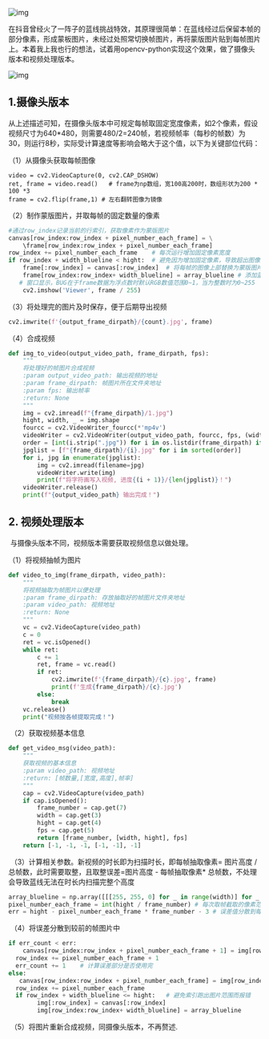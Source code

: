  ![img](https://i0.hdslb.com/bfs/article/1044bd4f7325c4d05c3641a0f210608719163226.jpg)

   在抖音曾经火了一阵子的蓝线挑战特效，其原理很简单：在蓝线经过后保留本帧的部分像素，形成蒙板图片，未经过处照常切换帧图片，再将蒙版图片贴到每帧图片上。本着我上我也行的想法，试着用opencv-python实现这个效果，做了摄像头版本和视频处理版本。 

![img](https://i0.hdslb.com/bfs/article/24e7330a8a6c87c4fe2cd1b6f3570adf6040bdda.png@942w_966h_progressive.webp)

## 1.摄像头版本       

从上述描述可知，在摄像头版本中可规定每帧取固定宽度像素，如2个像素，假设视频尺寸为640*480，则需要480/2=240帧，若视频帧率（每秒的帧数）为30，则运行8秒，实际受计算速度等影响会略大于这个值，以下为关键部位代码：

（1）从摄像头获取每帧图像 

```
video = cv2.VideoCapture(0, cv2.CAP_DSHOW)
ret, frame = video.read()	# frame为np数组，宽100高200时，数组形状为200 * 100 *3
frame = cv2.flip(frame,1) # 左右翻转图像为镜像 
```

（2）制作蒙版图片，并取每帧的固定数量的像素 

```Python
#通过row_index记录当前的行索引，获取像素作为蒙版图片
canvas[row_index:row_index + pixel_number_each_frame] = \
	\frame[row_index:row_index + pixel_number_each_frame]
row_index += pixel_number_each_frame	# 每次运行增加固定像素宽度
if row_index + width_blueline < hight:	# 避免因为增加固定像素，导致超出图像的高度
	frame[:row_index] = canvas[:row_index]	# 将每帧的图像上部替换为蒙版图片
	frame[row_index:row_index+ width_blueline] = array_blueline	# 添加蓝线矩阵
   # 窗口显示，BUG在于frame数据为浮点数时默认RGB数值范围0~1，当为整数时为0~255
	cv2.imshow('Viewer', frame / 255)
```

 （3）将处理完的图片及时保存，便于后期导出视频

```python
cv2.imwrite(f'{output_frame_dirpath}/{count}.jpg', frame)
```

（4）合成视频

```python
def img_to_video(output_video_path, frame_dirpath, fps):
    """
    将处理好的帧图片合成视频
    :param output_video_path: 输出视频的地址
    :param frame_dirpath: 帧图片所在文件夹地址
    :param fps: 输出帧率
    :return: None
    """
    img = cv2.imread(f"{frame_dirpath}/1.jpg")
    hight, width, _ = img.shape
    fourcc = cv2.VideoWriter_fourcc(*'mp4v')
    videoWriter = cv2.VideoWriter(output_video_path, fourcc, fps, (width, hight))
    order = [int(i.strip(".jpg")) for i in os.listdir(frame_dirpath) if 						i.endswith(".jpg")]
    jpglist = [f"{frame_dirpath}/{i}.jpg" for i in sorted(order)]
    for i, jpg in enumerate(jpglist):
        img = cv2.imread(filename=jpg)
        videoWriter.write(img)
        print(f"将字符画写入视频, 进度{(i + 1)}/{len(jpglist)}！")
    videoWriter.release()
    print(f"{output_video_path} 输出完成！")
```

## **2. 视频处理版本**

​    与摄像头版本不同，视频版本需要获取视频信息以做处理。

（1）将视频抽帧为图片

```python
def video_to_img(frame_dirpath, video_path):
    """
    将视频抽取为帧图片以便处理
    :param frame_dirpath: 存放抽取好的帧图片文件夹地址
    :param video_path: 视频地址
    :return: None
    """
    vc = cv2.VideoCapture(video_path)
    c = 0
    ret = vc.isOpened()
    while ret:
        c += 1
        ret, frame = vc.read()
        if ret:
            cv2.imwrite(f'{frame_dirpath}/{c}.jpg', frame)
            print(f'生成{frame_dirpath}/{c}.jpg')
        else:
            break
    vc.release()
    print("视频按各帧提取完成！")
```

​    （2）获取视频基本信息

```python
def get_video_msg(video_path):
    """
    获取视频的基本信息
    :param video_path: 视频地址
    :return: [帧数量,[宽度,高度],帧率]
    """
    cap = cv2.VideoCapture(video_path)
    if cap.isOpened():
        frame_number = cap.get(7)
        width = cap.get(3)
        hight = cap.get(4)
        fps = cap.get(5)
        return [frame_number, [width, hight], fps]
    return [-1, -1, -1, [-1, -1], -1]
```

​    （3）计算相关参数。新视频的时长即为扫描时长，即每帧抽取像素= 图片高度 / 总帧数，此时需要取整，且取整误差=图片高度 - 每帧抽取像素* 总帧数，不处理会导致蓝线无法在时长内扫描完整个高度

```python
array_blueline = np.array([[[255, 255, 0] for _ in range(width)] for _ in 				  range(width_blueline)])
pixel_number_each_frame = int(hight / frame_number) # 每次取帧截取的像素范围
err = hight - pixel_number_each_frame * frame_number - 3 # 误差值分散到每帧，留3个像素给蓝线
```

​    （4）将误差分散到较前的帧图片中

```python
if err_count < err:
	canvas[row_index:row_index + pixel_number_each_frame + 1] = img[row_index:row_index + pixel_number_each_frame + 1]
  row_index += pixel_number_each_frame + 1
  err_count += 1	# 计算误差部分是否使用完
else:
   canvas[row_index:row_index + pixel_number_each_frame] = img[row_index:row_index + pixel_number_each_frame]
  row_index += pixel_number_each_frame
  if row_index + width_blueline <= hight:	# 避免索引跑出图片范围而报错
   		img[:row_index] = canvas[:row_index]
   		img[row_index:row_index+ width_blueline] = array_blueline
```

​    （5）将图片重新合成视频，同摄像头版本，不再赘述.